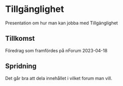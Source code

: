 # Tillgänglighet
Presentation om hur man kan jobba med Tillgänglighet

## Tillkomst
Föredrag som framfördes på nForum 2023-04-18

## Spridning
Det går bra att dela innehållet i vilket forum man vill.

